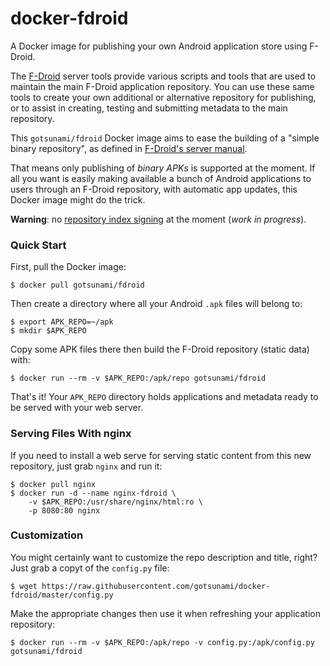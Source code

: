docker-fdroid
=============

A Docker image for publishing your own Android application store using F-Droid.

The [F-Droid](https://f-droid.org/) server tools provide various scripts and tools 
that are used to maintain the main F-Droid application repository. You can use these 
same tools to create your own additional or alternative repository for publishing, 
or to assist in creating, testing and submitting metadata to the main repository.

This `gotsunami/fdroid` Docker image aims to ease the building of a "simple binary repository",
 as defined in [F-Droid's server manual](https://f-droid.org/manual/fdroid.html#Simple-Binary-Repository).

That means only publishing of *binary APKs* is supported at the moment. If all you want is 
easily making available a bunch of Android applications to users through an F-Droid repository, with
automatic app updates, this Docker image might do the trick.

**Warning**: no [repository index signing](https://f-droid.org/manual/fdroid.html#Signing) at 
the moment (*work in progress*).

### Quick Start

First, pull the Docker image:

    $ docker pull gotsunami/fdroid

Then create a directory where all your Android `.apk` files will belong to:

    $ export APK_REPO=~/apk
    $ mkdir $APK_REPO

Copy some APK files there then build the F-Droid repository (static data) with:

    $ docker run --rm -v $APK_REPO:/apk/repo gotsunami/fdroid

That's it! Your `APK_REPO` directory holds applications and metadata ready to be
served with your web server.

### Serving Files With nginx

If you need to install a web serve for serving static content from this new repository,
just grab `nginx` and run it:

    $ docker pull nginx
    $ docker run -d --name nginx-fdroid \
        -v $APK_REPO:/usr/share/nginx/html:ro \
        -p 8080:80 nginx

### Customization

You might certainly want to customize the repo description and title, right? Just grab a
copyt of the `config.py` file:

    $ wget https://raw.githubusercontent.com/gotsunami/docker-fdroid/master/config.py

Make the appropriate changes then use it when refreshing your application repository:

    $ docker run --rm -v $APK_REPO:/apk/repo -v config.py:/apk/config.py gotsunami/fdroid
